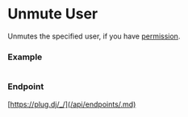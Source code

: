 # Unmute User

Unmutes the specified user, if you have [permission](/api/roles.md).

### Example

```js

```

### Endpoint

[https://plug.dj/_/](/api/endpoints/.md)